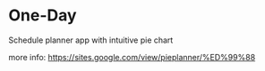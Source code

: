 # One-Day
Schedule planner app with intuitive pie chart

more info:
https://sites.google.com/view/pieplanner/%ED%99%88

